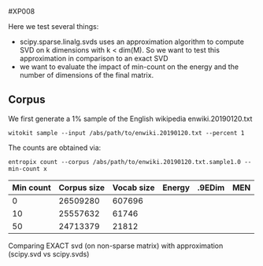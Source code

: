 #XP008

Here we test several things:
- scipy.sparse.linalg.svds uses an approximation algorithm to compute
SVD on k dimensions with k < dim(M). So we want to test this approximation
in comparison to an exact SVD
- we want to evaluate the impact of min-count on the energy and the number
of dimensions of the final matrix.

## Corpus
We first generate a 1% sample of the English wikipedia enwiki.20190120.txt
```
witokit sample --input /abs/path/to/enwiki.20190120.txt --percent 1
```
The counts are obtained via:
```
entropix count --corpus /abs/path/to/enwiki.20190120.txt.sample1.0 --min-count x
```

| Min count | Corpus size | Vocab size | Energy | .9EDim | MEN |
| --- | --- | --- | --- | --- | --- |
| 0 | 26509280 | 607696 |  |  |  |
| 10 | 25557632 | 61746 |  |  |  |
| 50 | 24713379 | 21812 |  |  |  |

Comparing EXACT svd (on non-sparse matrix) with approximation
(scipy.svd vs scipy.svds)

